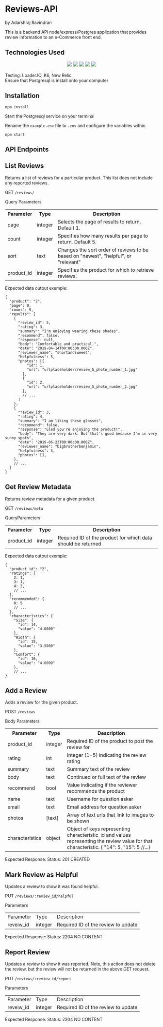 # Reviews-API
by Adarshraj Ravindran

This is a backend API node/express/Postgres application that provides review information to an e-Commerce front end. <br>
## Technologies Used

<div align="center" width="100%">
  <img src="https://img.shields.io/badge/express.js-%23404d59.svg?style=for-the-badge&logo=express&logoColor=%2361DAFB" />
  <img src="https://img.shields.io/badge/node.js-6DA55F?style=for-the-badge&logo=node.js&logoColor=white" />
  <img src="https://img.shields.io/badge/postgres-%23316192.svg?style=for-the-badge&logo=postgresql&logoColor=white" />
  <img src="https://img.shields.io/badge/AWS-%23FF9900.svg?style=for-the-badge&logo=amazon-aws&logoColor=white" />
  <img src="https://img.shields.io/badge/react-%2320232a.svg?style=for-the-badge&logo=react&logoColor=%2361DAFB" />
</div>
<br>
Testing: 
Loader.IO, K6, New Relic 
<br>
 Ensure that Postgresql is install onto your computer

## Installation

```
npm install
```

Start the Postgresql service on your terminal

Rename the `example.env` file to `.env` and configure the variables within.

```
npm start
```

## API Endpoints

## List Reviews

Returns a list of reviews for a particular product. This list does not include any reported reviews.

GET `/reviews/`

Query Parameters
<table style="width:100%">
  <tr>
    <th>Parameter</th>
    <th>Type</th>
    <th>Description</th>
  </tr>
  <tr>
    <td>page</td>
    <td>integer</td>
    <td>Selects the page of results to return. Default 1.</td>
  </tr>
  <tr>
    <td>count</td>
    <td>integer</td>
    <td>Specifies how many results per page to return. Default 5.</td>
  </tr>
  <tr>
    <td>sort</td>
    <td>text</td>
    <td>Changes the sort order of reviews to be based on "newest", "helpful", or "relevant"</td>
  </tr>
  <tr>
    <td>product_id</td>
    <td>integer</td>
    <td>Specifies the product for which to retrieve reviews.</td>
  </tr>
</table>

Expected data output exemple:
```
{
  "product": "2",
  "page": 0,
  "count": 5,
  "results": [
    {
      "review_id": 5,
      "rating": 3,
      "summary": "I'm enjoying wearing these shades",
      "recommend": false,
      "response": null,
      "body": "Comfortable and practical.",
      "date": "2019-04-14T00:00:00.000Z",
      "reviewer_name": "shortandsweeet",
      "helpfulness": 5,
      "photos": [{
          "id": 1,
          "url": "urlplaceholder/review_5_photo_number_1.jpg"
        },
        {
          "id": 2,
          "url": "urlplaceholder/review_5_photo_number_2.jpg"
        },
        // ...
      ]
    },
    {
      "review_id": 3,
      "rating": 4,
      "summary": "I am liking these glasses",
      "recommend": false,
      "response": "Glad you're enjoying the product!",
      "body": "They are very dark. But that's good because I'm in very sunny spots",
      "date": "2019-06-23T00:00:00.000Z",
      "reviewer_name": "bigbrotherbenjamin",
      "helpfulness": 5,
      "photos": [],
    },
    // ...
  ]
}
```

## Get Review Metadata

Returns review metadata for a given product.

GET `/reviews/meta`

QueryParameters
<table style="width:100%">
  <tr>
    <th>Parameter</th>
    <th>Type</th>
    <th>Description</th>
  </tr>
  <tr>
    <td>product_id</td>
    <td>integer</td>
    <td>Required ID of the product for which data should be returned</td>
  </tr>
 
</table>

Expected data output exemple:
```
{
  "product_id": "2",
  "ratings": {
    2: 1,
    3: 1,
    4: 2,
    // ...
  },
  "recommended": {
    0: 5
    // ...
  },
  "characteristics": {
    "Size": {
      "id": 14,
      "value": "4.0000"
    },
    "Width": {
      "id": 15,
      "value": "3.5000"
    },
    "Comfort": {
      "id": 16,
      "value": "4.0000"
    },
    // ...
}
```

## Add a Review

Adds a review for the given product.

POST `/reviews`

Body Parameters
<table style="width:100%">
  <tr>
    <th>Parameter</th>
    <th>Type</th>
    <th>Description</th>
  </tr>
  <tr>
    <td>product_id</td>
    <td>integer</td>
    <td>Required ID of the product to post the review for</td>
  </tr>
  <tr>
    <td>rating</td>
    <td>int</td>
    <td>Integer (1-5) indicating the review rating</td>
  </tr>
   <tr>
    <td>summary</td>
    <td>text</td>
    <td>Summary text of the review</td>
  </tr>
   <tr>
    <td>body</td>
    <td>text</td>
    <td>Continued or full text of the review</td>
  </tr>
   <tr>
    <td>recommend</td>
    <td>bool</td>
    <td>Value indicating if the reviewer recommends the product</td>
  </tr>
   <tr>
    <td>name</td>
    <td>text</td>
    <td>Username for question asker</td>
  </tr>
   <tr>
    <td>email</td>
    <td>text</td>
    <td>Email address for question asker</td>
  </tr>
   <tr>
    <td>photos</td>
    <td>[text]</td>
    <td>Array of text urls that link to images to be shown</td>
  </tr>
   <tr>
    <td>characteristics</td>
    <td>object</td>
    <td>Object of keys representing characteristic_id and values representing the review value for that characteristic. { "14": 5, "15": 5 //...}</td>
  </tr>
</table>

Expected Response:
Status: 201 CREATED 

## Mark Review as Helpful

Updates a review to show it was found helpful.

PUT `/reviews/:review_id/helpful`

Parameters
<table style="width:100%">
  <tr>
    <td>Parameter</td>
    <td>Type</td>
    <td>Description</td>
  </tr>
  <tr>
    <td>reveiw_id</td>
    <td>integer</td>
    <td>Required ID of the review to update</td>
  </tr>
</table>

Expected Response:
Status: 2204 NO CONTENT

## Report Review

Updates a review to show it was reported. Note, this action does not delete the review, but the review will not be returned in the above GET request.

PUT `/reviews/:review_id/report`

Parameters
<table style="width:100%">
  <tr>
    <td>Parameter</td>
    <td>Type</td>
    <td>Description</td>
  </tr>
  <tr>
    <td>reveiw_id</td>
    <td>integer</td>
    <td>Required ID of the review to update</td>
  </tr>
</table>

Expected Response:
Status: 2204 NO CONTENT      
